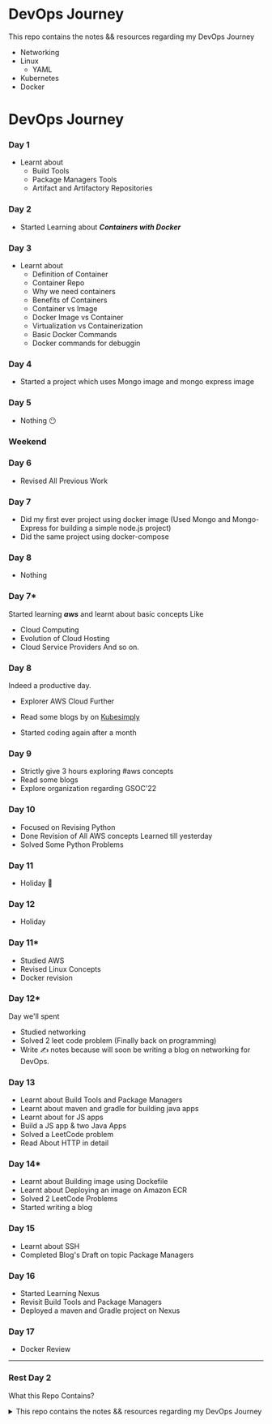 # DevOps Journey

This repo contains the notes && resources regarding my DevOps Journey

- Networking
- Linux
  - YAML
- Kubernetes
- Docker

# DevOps Journey

### Day 1
 - Learnt about
      - Build Tools
      - Package Managers Tools
      - Artifact and Artifactory Repositories
      

### Day 2
- Started Learning about ***Containers with Docker***


### Day 3
- Learnt about
  - Definition of Container
  - Container Repo
  - Why we need containers
  - Benefits of Containers
  - Container vs Image
  - Docker Image vs Container
  - Virtualization vs Containerization
  - Basic Docker Commands
  - Docker commands for debuggin


### Day 4
- Started a project which uses Mongo image and mongo express image 


### Day 5
- Nothing 😶

### Weekend

### Day 6
- Revised All Previous Work

### Day 7
- Did my first ever project using docker image (Used Mongo and Mongo-Express for building a simple node.js project)
- Did the same project using docker-compose

### Day 8
- Nothing

### Day 7*
Started learning ***aws*** and learnt about basic concepts
Like 
- Cloud Computing
- Evolution of Cloud Hosting
- Cloud Service Providers
And so on.

### Day 8
Indeed a productive day.

- Explorer AWS Cloud Further
- Read some blogs by on [Kubesimply](https://kubesimplify.com/)

- Started coding again after a month

### Day 9
- Strictly give 3 hours exploring #aws concepts
- Read some blogs
- Explore organization regarding GSOC'22


### Day 10
- Focused on Revising Python
- Done Revision of All AWS concepts Learned till yesterday
- Solved Some Python Problems

### Day 11
- Holiday 🙂

### Day 12
- Holiday

### Day 11*
- Studied AWS
- Revised Linux Concepts
- Docker revision

### Day 12*
Day we'll spent
- Studied networking
- Solved 2 leet code problem (Finally back on programming)
- Write ✍️ notes because will soon be writing a blog on networking for DevOps. 

### Day 13
- Learnt about Build Tools and Package Managers
- Learnt about maven and gradle for building java apps
- Learnt about for JS apps
- Build a JS app & two Java Apps
- Solved a LeetCode problem
- Read About HTTP in detail

### Day 14*
- Learnt about Building image using Dockefile
- Learnt about Deploying an image on Amazon ECR 
- Solved 2 LeetCode Problems
- Started writing a blog 

### Day 15
- Learnt about SSH 
- Completed Blog's Draft on topic Package Managers

### Day 16
- Started Learning Nexus
- Revisit Build Tools and Package Managers 
- Deployed a maven and Gradle project on Nexus


### Day 17
- Docker Review
***

### Rest Day 2

What this Repo Contains?

<details> <summary> This repo contains the notes && resources regarding my DevOps Journey </summary>
   - Networking
   - Linux
   - YAML
   - Kubernetes
   - Docker 
 </details>
